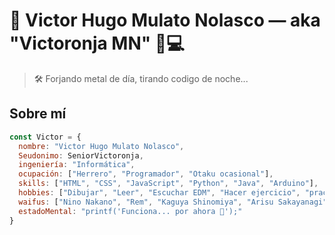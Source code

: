 # 👾 Victor Hugo Mulato Nolasco — aka "Victoronja MN" 🔧💻

> 🛠️ Forjando metal de día, tirando codigo de noche...

##  Sobre mí

```js
const Victor = {
  nombre: "Victor Hugo Mulato Nolasco",
  Seudonimo: SeniorVictoronja,
  ingeniería: "Informática",
  ocupación: ["Herrero", "Programador", "Otaku ocasional"],
  skills: ["HTML", "CSS", "JavaScript", "Python", "Java", "Arduino"],
  hobbies: ["Dibujar", "Leer", "Escuchar EDM", "Hacer ejercicio", "practicar programación", "ver anime"],
  waifus: ["Nino Nakano", "Rem", "Kaguya Shinomiya", "Arisu Sakayanagi"],
  estadoMental: "printf('Funciona... por ahora 🤯');"
}
